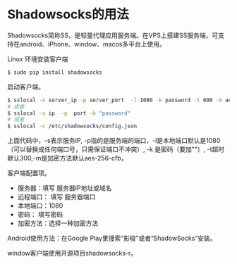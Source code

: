 # Shadowsocks的用法

Shadowsocks简称SS，是轻量代理应用服务端。在VPS上搭建SS服务端，可支持在android、iPhone、window、macos多平台上使用。

Linux 环境安装客户端

```bash
$ sudo pip install shadowsocks
```

启动客户端。

```bash
$ sslocal -s server_ip -p server_port  -l 1080 -k password -t 600 -m aes-256-cfb
# 或者
$ sslocal -s ip  -p  port -k "password"
# 或者
$ sslocal -c /etc/shadowsocks/config.json
```

上面代码中，-s表示服务IP, -p指的是服务端的端口，-l是本地端口默认是1080（可以替换成任何端口号，只需保证端口不冲突）, -k 是密码（要加""）, -t超时默认300,-m是加密方法默认aes-256-cfb，

客户端配置项。

- 服务器：填写 服务器IP地址或域名
- 远程端口： 填写 服务器端口
- 本地端口：1080
- 密码： 填写密码
- 加密方法：选择一种加密方法

Android使用方法：在Google Play里搜索“影梭”或者“ShadowSocks”安装。

window客户端使用开源项目shadowsocks-r。
